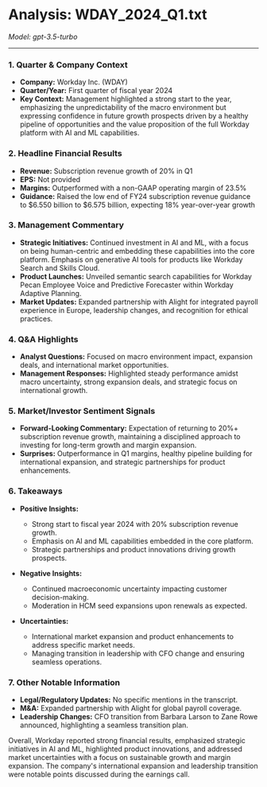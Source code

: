 # Analysis: WDAY_2024_Q1.txt

*Model: gpt-3.5-turbo*

---

### 1. Quarter & Company Context
- **Company:** Workday Inc. (WDAY)
- **Quarter/Year:** First quarter of fiscal year 2024
- **Key Context:** Management highlighted a strong start to the year, emphasizing the unpredictability of the macro environment but expressing confidence in future growth prospects driven by a healthy pipeline of opportunities and the value proposition of the full Workday platform with AI and ML capabilities.

### 2. Headline Financial Results
- **Revenue:** Subscription revenue growth of 20% in Q1
- **EPS:** Not provided
- **Margins:** Outperformed with a non-GAAP operating margin of 23.5%
- **Guidance:** Raised the low end of FY24 subscription revenue guidance to $6.550 billion to $6.575 billion, expecting 18% year-over-year growth

### 3. Management Commentary
- **Strategic Initiatives:** Continued investment in AI and ML, with a focus on being human-centric and embedding these capabilities into the core platform. Emphasis on generative AI tools for products like Workday Search and Skills Cloud.
- **Product Launches:** Unveiled semantic search capabilities for Workday Pecan Employee Voice and Predictive Forecaster within Workday Adaptive Planning.
- **Market Updates:** Expanded partnership with Alight for integrated payroll experience in Europe, leadership changes, and recognition for ethical practices.

### 4. Q&A Highlights
- **Analyst Questions:** Focused on macro environment impact, expansion deals, and international market opportunities.
- **Management Responses:** Highlighted steady performance amidst macro uncertainty, strong expansion deals, and strategic focus on international growth.

### 5. Market/Investor Sentiment Signals
- **Forward-Looking Commentary:** Expectation of returning to 20%+ subscription revenue growth, maintaining a disciplined approach to investing for long-term growth and margin expansion.
- **Surprises:** Outperformance in Q1 margins, healthy pipeline building for international expansion, and strategic partnerships for product enhancements.

### 6. Takeaways
- **Positive Insights:**
  - Strong start to fiscal year 2024 with 20% subscription revenue growth.
  - Emphasis on AI and ML capabilities embedded in the core platform.
  - Strategic partnerships and product innovations driving growth prospects.

- **Negative Insights:**
  - Continued macroeconomic uncertainty impacting customer decision-making.
  - Moderation in HCM seed expansions upon renewals as expected.

- **Uncertainties:**
  - International market expansion and product enhancements to address specific market needs.
  - Managing transition in leadership with CFO change and ensuring seamless operations.

### 7. Other Notable Information
- **Legal/Regulatory Updates:** No specific mentions in the transcript.
- **M&A:** Expanded partnership with Alight for global payroll coverage.
- **Leadership Changes:** CFO transition from Barbara Larson to Zane Rowe announced, highlighting a seamless transition plan.

Overall, Workday reported strong financial results, emphasized strategic initiatives in AI and ML, highlighted product innovations, and addressed market uncertainties with a focus on sustainable growth and margin expansion. The company's international expansion and leadership transition were notable points discussed during the earnings call.